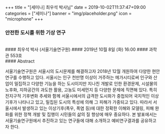 +++
title = "[세미나] 최우석 박사님"
date = 2019-10-02T11:37:47+09:00
categories = ["세미나"]
banner = "img/placeholder.png"
icon = "microphone"
+++
###  안전한 도시를 위한 기상 연구
<br>
#### 최우석 박사 (서울기술연구원)
#### 2019년 10월 8일 (화) 16:00
#### 과학관 553호
<br>
#### Abstract

서울기술연구원은 서울시의 도시문제를 해결하고자 2018년 12월 개원하여 다양한 현안 연구를 수행하고 있다. 서울시는 인구 천만명 이상이 거주하는 메가시티로써 인구와 산업이 밀집하고 다양한 기능을 하는 도시이지만 지나친 개발로 인한 환경문제, 시설물의 노후화, 지하공간의 과도한 활용, 고농도 미세먼지 등 다양한 문제에 직면해 있다. 특히 전지구적 기후변화 추세와 함께 서울시에서의 급격한 도시화가 중첩되어 국지적인 이상기후가 나타나고 있고, 밀집된 도시의 특성에 의해 그 피해가 가중되고 있다. 따라서 서울시에서 발생하고 있는 이상기후(폭우, 폭염 등)에 대한 정확한 이해와 모델링, 피해 완화를 위한 정책 개발 및 집행이 시민들의 삶의 질 향상에 매우 중요하다. 본 발표에서는 서울기술연구원에서 추진하고 있는 연구들에 대해 소개하고 예비연구결과를 공유하고자 한다.
